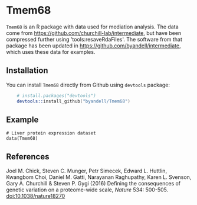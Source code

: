 # Tmem68

`Tmem68` is an R package with data used for mediation analysis.
The data come from <https://github.com/churchill-lab/intermediate>, but have been compressed further using 'tools:resaveRdaFiles'. The software from that package has been updated in <https://github.com/byandell/intermediate>, which uses
these data for examples.

## Installation

You can install `Tmem68` directly from Github using `devtools` package:

```S
    # install.packages("devtools")
    devtools::install_github("byandell/Tmem68")
```

## Example

```
# Liver protein expression dataset
data(Tmem68)
```

## References

Joel M. Chick,	Steven C. Munger,	Petr Simecek,	Edward L. Huttlin,	Kwangbom Choi,	Daniel M. Gatti,	Narayanan Raghupathy,	Karen L. Svenson,	Gary A. Churchill	& Steven P. Gygi (2016) Defining the consequences of genetic variation on a proteome-wide scale, _Nature_ 534: 500-505. [doi:10.1038/nature18270](https://dx.doi.org/10.1038/nature18270)


